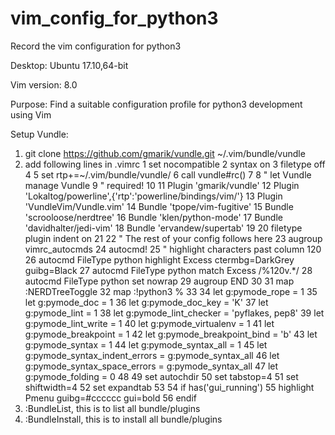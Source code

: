 # vim_config_for_python3
Record the vim configuration for python3

Desktop:
Ubuntu 17.10,64-bit

Vim version:
8.0

Purpose:
Find a suitable configuration profile for python3 development using Vim

Setup Vundle:
1. git clone https://github.com/gmarik/vundle.git ~/.vim/bundle/vundle
2. add following lines in .vimrc
  1 set nocompatible
  2 syntax on
  3 filetype off
  4 
  5 set rtp+=~/.vim/bundle/vundle/
  6 call vundle#rc()
  7 
  8 " let Vundle manage Vundle
  9 " required!
 10 
 11 Plugin 'gmarik/vundle'
 12 Plugin 'Lokaltog/powerline',{'rtp':'powerline/bindings/vim/'}
 13 Plugin 'VundleVim/Vundle.vim'
 14 Bundle 'tpope/vim-fugitive'
 15 Bundle 'scrooloose/nerdtree'
 16 Bundle 'klen/python-mode'
 17 Bundle 'davidhalter/jedi-vim'
 18 Bundle 'ervandew/supertab'
 19 
 20 filetype plugin indent on
 21 
 22 " The rest of your config follows here
 23 augroup vimrc_autocmds
 24     autocmd!
 25     " highlight characters past column 120
 26     autocmd FileType python highlight Excess ctermbg=DarkGrey guibg=Black
 27     autocmd FileType python match Excess /\%120v.*/
 28     autocmd FileType python set nowrap
 29     augroup END
 30 
 31 map <F2> :NERDTreeToggle<CR>
 32 map <F5> :!python3 %<CR>
 33 
 34 let g:pymode_rope = 1
 35 let g:pymode_doc = 1
 36 let g:pymode_doc_key = 'K'
 37 let g:pymode_lint = 1
 38 let g:pymode_lint_checker = 'pyflakes, pep8'
 39 let g:pymode_lint_write = 1
 40 let g:pymode_virtualenv = 1
 41 let g:pymode_breakpoint = 1
 42 let g:pymode_breakpoint_bind = '<leader>b'
 43 let g:pymode_syntax = 1
 44 let g:pymode_syntax_all = 1
 45 let g:pymode_syntax_indent_errors = g:pymode_syntax_all
 46 let g:pymode_syntax_space_errors = g:pymode_syntax_all
 47 let g:pymode_folding = 0
 48
 49 set autochdir
 50 set tabstop=4
 51 set shiftwidth=4
 52 set expandtab
 53 
 54 if has('gui_running')
 55     highlight Pmenu guibg=#cccccc gui=bold
 56 endif
3. :BundleList, this is to list all bundle/plugins
4. :BundleInstall, this is to install all bundle/plugins


